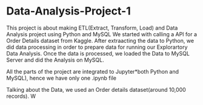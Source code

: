 # Data-Analysis-Project-1
This project is about making ETL(Extract, Transform, Load) and Data Analysis project using Python and MySQL
We started with calling a API for a Order Details dataset from Kaggle. After extraacting the data to Python, we did data processing in order to prepare data for running our Explorartory Data Analysis. Once the data is processed, we loaded the Data to MySQL Server and did the Analysis on MySQL.

All the parts of the project are integrated to Jupyter*both Python and MySQL), hence we have only one .ipynb file

Talking about the Data, we used an Order details dataset(around 10,000 records). W


